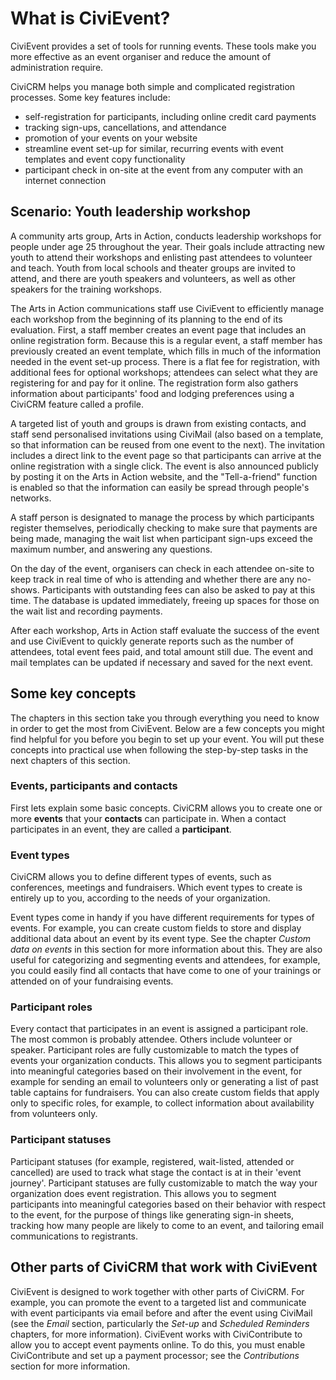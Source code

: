 What is CiviEvent?
==================

CiviEvent provides a set of tools for running events. These tools make
you more effective as an event organiser and reduce the amount of
administration require.

CiviCRM helps you manage both simple and complicated registration
processes. Some key features include:

-   self-registration for participants, including online credit card
    payments
-   tracking sign-ups, cancellations, and attendance
-   promotion of your events on your website
-   streamline event set-up for similar, recurring events with event
    templates and event copy functionality 
-   participant check in on-site at the event from any computer with an
    internet connection 

Scenario: Youth leadership workshop
-----------------------------------

A community arts group, Arts in Action, conducts leadership workshops
for people under age 25 throughout the year. Their goals include
attracting new youth to attend their workshops and enlisting past
attendees to volunteer and teach. Youth from local schools and theater
groups are invited to attend, and there are youth speakers and
volunteers, as well as other speakers for the training workshops.

The Arts in Action communications staff use CiviEvent to efficiently
manage each workshop from the beginning of its planning to the end of
its evaluation. First, a staff member creates an event page that
includes an online registration form. Because this is a regular event, a
staff member has previously created an event template, which fills in
much of the information needed in the event set-up process. There is a
flat fee for registration, with additional fees for optional workshops;
attendees can select what they are registering for and pay for it
online. The registration form also gathers information about
participants' food and lodging preferences using a CiviCRM feature
called a profile.

A targeted list of youth and groups is drawn from existing contacts, and
staff send personalised invitations using CiviMail (also based on a
template, so that information can be reused from one event to the next).
The invitation includes a direct link to the event page so that
participants can arrive at the online registration with a single
click. The event is also announced publicly by posting it on the Arts in
Action website, and the "Tell-a-friend" function is enabled so that the
information can easily be spread through people's networks.

A staff person is designated to manage the process by which participants
register themselves, periodically checking to make sure that payments
are being made, managing the wait list when participant sign-ups exceed
the maximum number, and answering any questions.

On the day of the event, organisers can check in each attendee on-site
to keep track in real time of who is attending and whether there are any
no-shows. Participants with outstanding fees can also be asked to pay at
this time. The database is updated immediately, freeing up spaces for
those on the wait list and recording payments.

After each workshop, Arts in Action staff evaluate the success of the
event and use CiviEvent to quickly generate reports such as the number
of attendees, total event fees paid, and total amount still due. The
event and mail templates can be updated if necessary and saved for the
next event.

Some key concepts 
-------------------

The chapters in this section take you through everything you need to
know in order to get the most from CiviEvent. Below are a few concepts
you might find helpful for you before you begin to set up your event.
You will put these concepts into practical use when following the
step-by-step tasks in the next chapters of this section.

### Events, participants and contacts

First lets explain some basic concepts. CiviCRM allows you to create one
or more **events** that your **contacts** can participate in. When a
contact participates in an event, they are called a **participant**. 

### Event types

CiviCRM allows you to define different types of events, such as
conferences, meetings and fundraisers. Which event types to create is
entirely up to you, according to the needs of your organization.

Event types come in handy if you have different requirements for types
of events. For example, you can create custom fields to store and
display additional data about an event by its event type. See the
chapter *Custom data on events* in this section for more information
about this. They are also useful for categorizing and segmenting events
and attendees, for example, you could easily find all contacts that have
come to one of your trainings or attended on of your fundraising events.


### Participant roles

Every contact that participates in an event is assigned a participant
role. The most common is probably attendee. Others include volunteer or
speaker.  Participant roles are fully customizable to match the types of
events your organization conducts. This allows you to segment
participants into meaningful categories based on their involvement in
the event, for example for sending an email to volunteers only or
generating a list of past table captains for fundraisers. You can also
create custom fields that apply only to specific roles, for example, to
collect information about availability from volunteers only.

### Participant statuses

Participant statuses (for example, registered, wait-listed, attended or
cancelled) are used to track what stage the contact is at in their
'event journey'. Participant statuses are fully customizable to match
the way your organization does event registration. This allows you to
segment participants into meaningful categories based on their behavior
with respect to the event, for the purpose of things like generating
sign-in sheets, tracking how many people are likely to come to an event,
and tailoring email communications to registrants.

Other parts of CiviCRM that work with CiviEvent 
-------------------------------------------------

CiviEvent is designed to work together with other parts of CiviCRM.  For
example, you can promote the event to a targeted list and communicate
with event participants via email before and after the event using
CiviMail (see the *Email* section, particularly the *Set-up* and
*Scheduled Reminders* chapters, for more information). CiviEvent works
with CiviContribute to allow you to accept event payments online. To do
this, you must enable CiviContribute and set up a payment processor; see
the *Contributions* section for more information.



